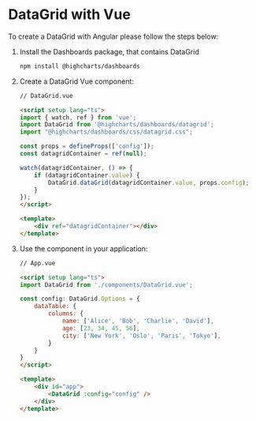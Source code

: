 DataGrid with Vue
===

To create a DataGrid with Angular please follow the steps below: <br>

1. Install the Dashboards package, that contains DataGrid

    ```bash
    npm install @highcharts/dashboards
    ```

2. Create a DataGrid Vue component:

    ```html
    // DataGrid.vue

    <script setup lang="ts">
    import { watch, ref } from 'vue';
    import DataGrid from '@highcharts/dashboards/datagrid';
    import "@highcharts/dashboards/css/datagrid.css";

    const props = defineProps(['config']);
    const datagridContainer = ref(null);

    watch(datagridContainer, () => {
        if (datagridContainer.value) {
            DataGrid.dataGrid(datagridContainer.value, props.config);
        }
    });
    </script>

    <template>
        <div ref="datagridContainer"></div>
    </template>

    ```

3. Use the component in your application:

    ```html
    // App.vue

    <script setup lang="ts">    
    import DataGrid from './components/DataGrid.vue';

    const config: DataGrid.Options = {
        dataTable: {
            columns: {
                name: ['Alice', 'Bob', 'Charlie', 'David'],
                age: [23, 34, 45, 56],
                city: ['New York', 'Oslo', 'Paris', 'Tokyo'],
            }
        }
    }
    </script>

    <template>
        <div id="app">
            <DataGrid :config="config" />
        </div>
    </template>

    ```
